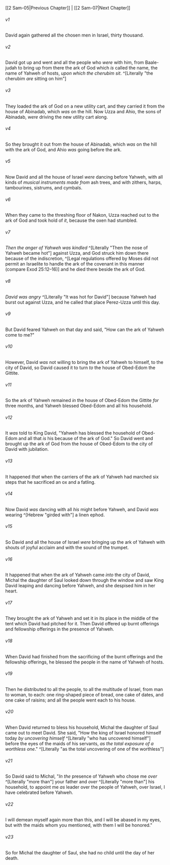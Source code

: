 ﻿---
aliases:
  - 2 Samuel 6
---

[[2 Sam-05|Previous Chapter]] | [[2 Sam-07|Next Chapter]]

###### v1
David again gathered all the chosen men in Israel, thirty thousand.

###### v2
David got up and went and all the people who _were_ with him, from Baale-judah to bring up from there the ark of God which _is_ called the name, the name of Yahweh of hosts, _upon which the cherubim sit_. ^[Literally "the cherubim _are_ sitting on him"]

###### v3
They loaded the ark of God on a new utility cart, and they carried it from the house of Abinadab, which _was_ on the hill. Now Uzza and Ahio, the sons of Abinadab, _were_ driving the new utility cart along.

###### v4
So they brought it out from the house of Abinadab, which _was_ on the hill with the ark of God, and Ahio _was_ going before the ark.

###### v5
Now David and all the house of Israel _were_ dancing before Yahweh, with all kinds of _musical instruments made from_ ash trees, and with zithers, harps, tambourines, sistrums, and cymbals.

###### v6
When they came to the threshing floor of Nakon, Uzza reached out to the ark of God and took hold of _it_, because the oxen had stumbled.

###### v7
_Then the anger of Yahweh was kindled_ ^[Literally "Then the nose of Yahweh became hot"] against Uzza, and God struck him down there because of the indiscretion, ^[Legal regulations offered by Moses did not permit an Israelite to handle the ark of the covenant in this manner (compare Exod 25:12–16)] and he died there beside the ark of God.

###### v8
_David was angry_ ^[Literally "It was hot for David"] because Yahweh had burst out against Uzza, and he called that place Perez-Uzza until this day.

###### v9
But David feared Yahweh on that day and said, "How can the ark of Yahweh come to me?"

###### v10
However, David _was_ not willing to bring the ark of Yahweh to himself, to the city of David, so David caused it to turn _to_ the house of Obed-Edom the Gittite.

###### v11
So the ark of Yahweh remained _in_ the house of Obed-Edom the Gittite _for_ three months, and Yahweh blessed Obed-Edom and all his household.

###### v12
It _was_ told to King David, "Yahweh has blessed the household of Obed-Edom and all that _is_ his because of the ark of God." So David went and brought up the ark of God from the house of Obed-Edom to the city of David with jubilation.

###### v13
It happened _that_ when the carriers of the ark of Yahweh had marched six steps that he sacrificed an ox and a fatling.

###### v14
Now David _was_ dancing with all _his_ might before Yahweh, and David _was_ wearing ^[Hebrew "girded with"] a linen ephod.

###### v15
So David and all the house of Israel _were_ bringing up the ark of Yahweh with shouts of joyful acclaim and with the sound of the trumpet.

###### v16
It happened that when the ark of Yahweh came _into_ the city of David, Michal the daughter of Saul looked down through the window and saw King David leaping and dancing before Yahweh, and she despised him in her heart.

###### v17
They brought the ark of Yahweh and set it in its place in the middle of the tent which David had pitched for it. Then David offered up burnt offerings and fellowship offerings in the presence of Yahweh.

###### v18
When David had finished from the sacrificing of the burnt offerings and the fellowship offerings, he blessed the people in the name of Yahweh of hosts.

###### v19
Then he distributed to all the people, to all the multitude of Israel, from man to woman, to each: one ring-shaped piece of bread, one cake of dates, and one cake of raisins; and all the people went each to his house.

###### v20
When David returned to bless his household, Michal the daughter of Saul came out to meet David. She said, "How the king of Israel honored himself today _by uncovering himself_ ^[Literally "who has uncovered himself"] before the eyes of the maids of his servants, _as the total exposure of a worthless one_." ^[Literally "as the total uncovering of one of the worthless"]

###### v21
So David said to Michal, "_In the_ presence of Yahweh who chose me _over_ ^[Literally "more than"] your father and _over_ ^[Literally "more than"] his household, to appoint me _as_ leader over the people of Yahweh, over Israel, I have celebrated before Yahweh.

###### v22
I will demean myself again more than this, and I will be abased in my eyes, but with the maids whom you mentioned, with them I will be honored."

###### v23
So for Michal the daughter of Saul, she had no child until the day of her death.